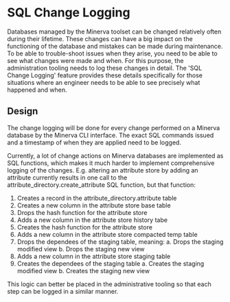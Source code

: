 # SQL Change Logging

Databases managed by the Minerva toolset can be changed relatively often during
their lifetime. These changes can have a big impact on the functioning of the
database and mistakes can be made during maintenance. To be able to
trouble-shoot issues when they arise, you need to be able to see what changes
were made and when. For this purpose, the administration tooling needs to log
these changes in detail. The 'SQL Change Logging' feature provides these
details specifically for those situations where an engineer needs to be able to
see precisely what happened and when.

## Design

The change logging will be done for every change performed on a Minerva
database by the Minerva CLI interface. The exact SQL commands issued and a
timestamp of when they are applied need to be logged.

Currently, a lot of change actions on Minerva databases are implemented as SQL
functions, which makes it much harder to implement comprehensive logging of the
changes. E.g. altering an attribute store by adding an attribute currently
results in one call to the attribute_directory.create_attribute SQL function,
but that function:

1. Creates a record in the attribute_directory.attribute table
2. Creates a new column in the attribute store base table
3. Drops the hash function for the attribute store
4. Adds a new column in the attribute store history tabe
5. Creates the hash function for the attribute store
6. Adds a new column in the attribute store compacted temp table
7. Drops the dependees of the staging table, meaning:
   a. Drops the staging modified view
   b. Drops the staging new view
8. Adds a new column in the attribute store staging table
9. Creates the dependees of the staging table
   a. Creates the staging modified view
   b. Creates the staging new view

This logic can better be placed in the administrative tooling so that each step
can be logged in a similar manner.
